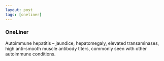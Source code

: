 ```yaml
---
layout: post
tags: [oneliner]
---
```



### OneLiner

Autoimmune hepatitis – jaundice, hepatomegaly, elevated transaminases, high anti-smooth muscle antibody titers, commonly seen with other autoimmune conditions.
